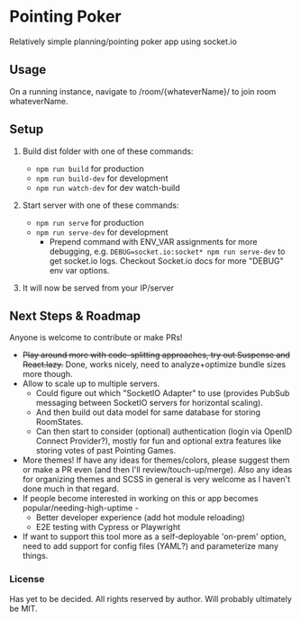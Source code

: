 # Pointing Poker

Relatively simple planning/pointing poker app using socket.io

## Usage

On a running instance, navigate to <your-domain>/room/{whateverName}/ to join room whateverName.

## Setup

1. Build dist folder with one of these commands:

    - `npm run build` for production
    - `npm run build-dev` for development
    - `npm run watch-dev` for dev watch-build

2. Start server with one of these commands:
    - `npm run serve` for production
    - `npm run serve-dev` for development
        - Prepend command with ENV_VAR assignments for more debugging, e.g. `DEBUG=socket.io:socket* npm run serve-dev` to get socket.io logs. Checkout Socket.io docs for more "DEBUG" env var options.
3. It will now be served from your IP/server

## Next Steps & Roadmap

Anyone is welcome to contribute or make PRs!

-   ~~Play around more with code-splitting approaches, try out Suspense and React.lazy.~~ Done, works nicely, need to analyze+optimize bundle sizes more though.
-   Allow to scale up to multiple servers.
    -   Could figure out which "SocketIO Adapter" to use (provides PubSub messaging between SocketIO servers for horizontal scaling).
    -   And then build out data model for same database for storing RoomStates.
    -   Can then start to consider (optional) authentication (login via OpenID Connect Provider?), mostly for fun and optional extra features like storing votes of past Pointing Games.
-   More themes! If have any ideas for themes/colors, please suggest them or make a PR even (and then I'll review/touch-up/merge). Also any ideas for organizing themes and SCSS in general is very welcome as I haven't done much in that regard.
-   If people become interested in working on this or app becomes popular/needing-high-uptime -
    -   Better developer experience (add hot module reloading)
    -   E2E testing with Cypress or Playwright
-   If want to support this tool more as a self-deployable 'on-prem' option, need to add support for config files (YAML?) and parameterize many things.

### License

Has yet to be decided. All rights reserved by author. Will probably ultimately be MIT.
